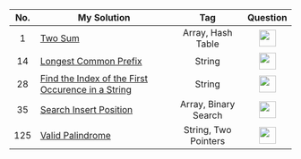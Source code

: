 | No. | My Solution                                                                                                                                                                 |         Tag          |                                                                                                                                                                Question                                                                                                                                                                 |
| :-: | --------------------------------------------------------------------------------------------------------------------------------------------------------------------------- | :------------------: | :-------------------------------------------------------------------------------------------------------------------------------------------------------------------------------------------------------------------------------------------------------------------------------------------------------------------------------------: |
|  1  | [Two Sum](https://github.com/suefrontend/leetcode-javascript/tree/master/0001-two-sum)                                                                                      |  Array, Hash Table   |                      [<img width="30" src="https://camo.githubusercontent.com/cb2e82a44e4498bfb92d92cfdce6cdada6176bd4a3b6c4e8c5f4d8c47e3488f6/68747470733a2f2f692e706f7374696d672e63632f5943443642507a632f65787465726e616c2d6c696e6b2d69636f6e2d3135323834362e706e67" />](https://leetcode.com/problems/two-sum)                       |
| 14  | [Longest Common Prefix](https://github.com/suefrontend/leetcode-javascript/tree/master/0014-longest-common-prefix)                                                          |        String        |               [<img width="30" src="https://camo.githubusercontent.com/cb2e82a44e4498bfb92d92cfdce6cdada6176bd4a3b6c4e8c5f4d8c47e3488f6/68747470733a2f2f692e706f7374696d672e63632f5943443642507a632f65787465726e616c2d6c696e6b2d69636f6e2d3135323834362e706e67" />](https://leetcode.com/problems/longest-common-prefix)                |
| 28  | [Find the Index of the First Occurence in a String](https://github.com/suefrontend/leetcode-javascript/tree/master/0028-find-the-index-of-the-first-occurrence-in-a-string) |        String        | [<img width="30" src="https://camo.githubusercontent.com/cb2e82a44e4498bfb92d92cfdce6cdada6176bd4a3b6c4e8c5f4d8c47e3488f6/68747470733a2f2f692e706f7374696d672e63632f5943443642507a632f65787465726e616c2d6c696e6b2d69636f6e2d3135323834362e706e67" />](https://leetcode.com/problems/find-the-index-of-the-first-occurrence-in-a-string) |
| 35  | [Search Insert Position](https://github.com/suefrontend/leetcode-javascript/tree/master/0028-find-the-index-of-the-first-occurrence-in-a-string)                            | Array, Binary Search |               [<img width="30" src="https://camo.githubusercontent.com/cb2e82a44e4498bfb92d92cfdce6cdada6176bd4a3b6c4e8c5f4d8c47e3488f6/68747470733a2f2f692e706f7374696d672e63632f5943443642507a632f65787465726e616c2d6c696e6b2d69636f6e2d3135323834362e706e67" />](https://leetcode.com/problems/search-insert-position)               |
| 125 | [Valid Palindrome](https://github.com/suefrontend/leetcode-javascript/tree/master/0125-valid-palindrome)                                                                    | String, Two Pointers |                  [<img width="30" src="https://camo.githubusercontent.com/cb2e82a44e4498bfb92d92cfdce6cdada6176bd4a3b6c4e8c5f4d8c47e3488f6/68747470733a2f2f692e706f7374696d672e63632f5943443642507a632f65787465726e616c2d6c696e6b2d69636f6e2d3135323834362e706e67" />](https://leetcode.com/problems/valid-palindrome)                  |
